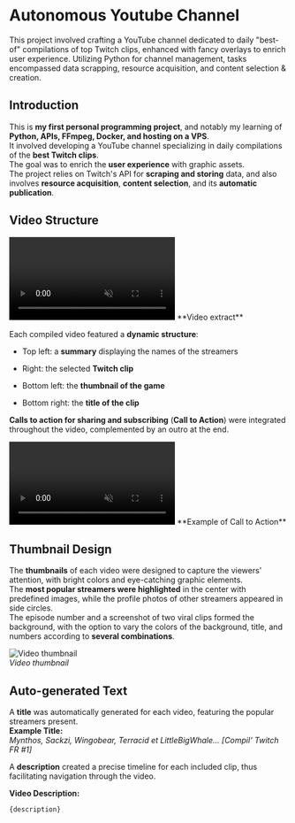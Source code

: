 
# Autonomous Youtube Channel

This project involved crafting a YouTube channel dedicated to daily "best-of" compilations of top Twitch clips, enhanced with fancy overlays to enrich user experience. Utilizing Python for channel management, tasks encompassed data scrapping, resource acquisition, and content selection & creation.


## Introduction

This is **my first personal programming project**, and notably my learning of **Python, APIs, FFmpeg, Docker, and hosting on a VPS**.  
It involved developing a YouTube channel specializing in daily compilations of the **best Twitch clips**.  
The goal was to enrich the **user experience** with graphic assets.  
The project relies on Twitch's API for **scraping and storing** data, and also involves **resource acquisition**, **content selection**, and its **automatic publication**.


## Video Structure

<video class="px-8" muted autoplay loop >
  <source src="/assets/auto_youtube_channel/video.mp4" type="video/mp4">
</video>
**Video extract**

Each compiled video featured a **dynamic structure**:

-   Top left: a **summary** displaying the names of the streamers
    
-   Right: the selected **Twitch clip**
    
-   Bottom left: the **thumbnail of the game**
    
-   Bottom right: the **title of the clip**
    

**Calls to action for sharing and subscribing** (**Call to Action**) were integrated throughout the video, complemented by an outro at the end.


<video class="px-8" muted autoplay loop >
  <source src="/assets/auto_youtube_channel/call_to_action.mp4" type="video/mp4">
</video>
**Example of Call to Action**


## Thumbnail Design

The **thumbnails** of each video were designed to capture the viewers' attention, with bright colors and eye-catching graphic elements.  
The **most popular streamers were highlighted** in the center with predefined images, while the profile photos of other streamers appeared in side circles.  
The episode number and a screenshot of two viral clips formed the background, with the option to vary the colors of the background, title, and numbers according to **several combinations**.

![Video thumbnail](/assets/auto_youtube_channel/thumbnail.jpg)  
*Video thumbnail*


## Auto-generated Text

A **title** was automatically generated for each video, featuring the popular streamers present.  
**Example Title:**  
_Mynthos, Sackzi, Wingobear, Terracid et LittleBigWhale... [Compil' Twitch FR #1]_

A **description** created a precise timeline for each included clip, thus facilitating navigation through the video.

**Video Description:**

```
{description}

```
